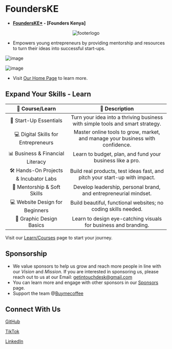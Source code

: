 # FoundersKE

- **[FoundersKE\*](https://founderske.vercel.app) - [Founders Kenya]**
<div align="center"; >

![footerlogo](https://user-images.githubusercontent.com/77758884/218035615-d07c3384-1123-4eb3-bb68-1e2a81431c0f.png)

</div>

- Empowers young entrepreneurs by providing mentorship and resources to turn their ideas into successful start-ups.

![image](https://github.com/FoundersKE/.github/assets/77758884/2341aef0-b997-4c3d-ba59-fdd8b5322cc2)

![image](https://github.com/FoundersKE/.github/assets/77758884/82031a67-d3df-414b-98a6-7a1640655b38)

- Visit [Our Home Page](https://founderske.vercel.app/) to learn more.

## Expand Your Skills - Learn

| 💼 Course/Learn                       | 📝 Description                                                                  |
|:------------------------------------:| :------------------------------------------------------------------------------:|
| 🚀 Start-Up Essentials                | Turn your idea into a thriving business with simple tools and smart strategy.  |
| 💻 Digital Skills for Entrepreneurs   | Master online tools to grow, market, and manage your business with confidence. |
| 📊 Business & Financial Literacy      | Learn to budget, plan, and fund your business like a pro.                      |
| 🛠️ Hands-On Projects & Incubator Labs | Build real products, test ideas fast, and pitch your start-up with impact.     |
| 🤝 Mentorship & Soft Skills           | Develop leadership, personal brand, and entrepreneurial mindset.               |
| 💻 Website Design for Beginners       | Build beautiful, functional websites; no coding skills needed.                  |
| 🎨 Graphic Design Basics              | Learn to design eye-catching visuals for business and branding.                |

Visit our [Learn/Courses](http://founderske.vercel.app/courses) page to start your journey.
## Sponsorship


- We value sponsors to help us grow and reach more people in line with our *Vision* and *Mission*.
  If you are interested in sponsoring us, please reach out to us at our Email: [getintouchdesk@gmail.com](mailto:getintouchdesk@gmail.com)
- You can learn more and engage with other sponsors in our [Sponsors](https://founderske.vercel.app/sponsors) page.
- Support the team @[Buymecoffee](https://www.buymeacoffee.com/founderske)

## Connect With Us

[GitHub](https://github.com/FoundersKE)

<!-- [Facebook](https://www.facebook.com/AnchorMilesSoftware/) -->

<!-- [Instagram](https://www.instagram.com/@founderske) -->

<!-- [Twitter/X]() -->

[TikTok](https://www.tiktok.com/@founderske)

[LinkedIn](https://www.linkedin.com/company/thefounderske)